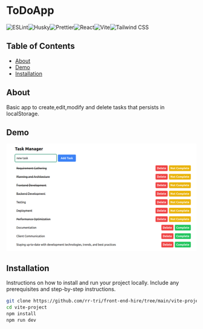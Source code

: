 # ToDoApp
![ESLint](https://img.shields.io/badge/ESLint-00b300)![Husky](https://img.shields.io/badge/Husky-668cff)![Prettier](https://img.shields.io/badge/Prettier-ff8000)![React](https://img.shields.io/badge/React-000099)![Vite](https://img.shields.io/badge/Vite-e6e600)![Tailwind CSS](https://img.shields.io/badge/Tailwind%20CSS-008fb3)

## Table of Contents

- [About](#about)
- [Demo](#demo)
- [Installation](#installation)

## About

Basic app to create,edit,modify and delete tasks that persists in localStorage.

          


## Demo

![app](./src/assets/screenshot.png)

## Installation

Instructions on how to install and run your project locally. Include any prerequisites and step-by-step instructions.


```bash
git clone https://github.com/rr-tri/front-end-hire/tree/main/vite-project
cd vite-project
npm install
npm run dev
```
